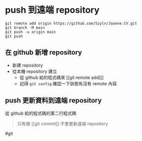 # push 到遠端 repository
```
git remote add origin https://github.com/Szyln/Joanne.CV.git
git branch -M main
git push -u origin main
git push
```


## 在 github 新增 repository
- 新建 repository
- 從本機 repository 建立
	- 從 github 給的程式碼來 [[git remote add]]]
	- 記得 `git config` 確認一下狀態有沒有 remote 內容

## push 更新資料到遠端 repository
從 github 給的程式碼的第二行程式碼

>只有做 [[git commit]] 不會更新遠端 repository

#git
